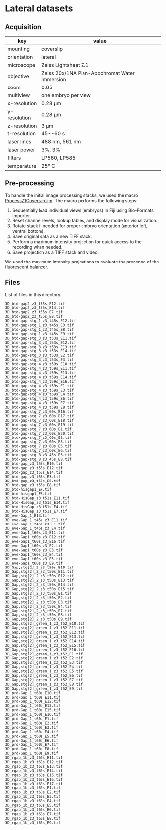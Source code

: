 # Lateral datasets

## Acquisition

| key          | value                                         |
| ---          | -----                                         |
| mounting     | coverslip                                     |
| orientation  | lateral                                       |
| microscope   | Zeiss Lightsheet Z.1                          |
| objective    | Zeiss 20x/1NA Plan-Apochromat Water Immersion |
| zoom         | 0.85                                          |
| multiview    | one embryo per view                           |
| x-resolution | 0.28 µm                                       |
| y-resolution | 0.28 µm                                       |
| z-resolution | 3 µm                                          |
| t-resolution | 45--60 s                                      |
| laser lines  | 488 nm, 561 nm                                |
| laser power  | 3%, 3%                                        |
| filters      | LP560, LP585                                  |
| temperature  | 25° C                                         |

## Pre-processing

To handle the initial image processing stacks, we used the macro [ProcessZ1Coverslip.ijm](../scripts/ProcessZ1Coverslip.ijm). The macro performs the following steps:

1. Sequentially load individual views (embryos) in Fiji using Bio-Formats importer.
2. Reset channel levels, lookup tables, and display mode for visualization.
3. Rotate stack if needed for proper embryo orientation (anterior left, ventral bottom).
4. Save original data as a new TIFF stack.
5. Perform a maximum intensity projection for quick access to the recording when needed.
6. Save projection as a TIFF stack and video.

We used the maximum intensity projections to evaluate the presence of the fluorescent balancer.

## Files

List of files in this directory.

```
3D_btd-gap2_z3_t55s_E12.tif
3D_btd-gap2_z3_t55s_E14.tif
3D_btd-gap2_z3_t55s_E7.tif
3D_btd-gap2_z3_t55s_E8.tif
3D_btd-gap-stg_1_z3_t45s_E12.tif
3D_btd-gap-stg_1_z3_t45s_E3.tif
3D_btd-gap-stg_1_z3_t45s_E8.tif
3D_btd-gap-stg_1_z3_t45s_E9.tif
3D_btd-gap-stg_3_z3_t53s_E11.tif
3D_btd-gap-stg_3_z3_t53s_E12.tif
3D_btd-gap-stg_3_z3_t53s_E13.tif
3D_btd-gap-stg_3_z3_t53s_E14.tif
3D_btd-gap-stg_3_z3_t53s_E2.tif
3D_btd-gap-stg_3_z3_t53s_E3.tif
3D_btd-gap-stg_4_z3_t59s_E10.tif
3D_btd-gap-stg_4_z3_t59s_E11.tif
3D_btd-gap-stg_4_z3_t59s_E13.tif
3D_btd-gap-stg_4_z3_t59s_E14.tif
3D_btd-gap-stg_4_z3_t59s_E16.tif
3D_btd-gap-stg_4_z3_t59s_E1.tif
3D_btd-gap-stg_4_z3_t59s_E3.tif
3D_btd-gap-stg_4_z3_t59s_E4.tif
3D_btd-gap-stg_4_z3_t59s_E6.tif
3D_btd-gap-stg_4_z3_t59s_E7.tif
3D_btd-gap-stg_4_z3_t59s_E8.tif
3D_btd-gap-stg_7_z3_60s_E16.tif
3D_btd-gap-stg_7_z3_60s_E17.tif
3D_btd-gap-stg_7_z3_60s_E18.tif
3D_btd-gap-stg_7_z3_60s_E19.tif
3D_btd-gap-stg_7_z3_60s_E1.tif
3D_btd-gap-stg_7_z3_60s_E20.tif
3D_btd-gap-stg_7_z3_60s_E2.tif
3D_btd-gap-stg_7_z3_60s_E3.tif
3D_btd-gap-stg_7_z3_60s_E5.tif
3D_btd-gap-stg_7_z3_60s_E6.tif
3D_btd-gap-stg_8_z3_45s_E3.tif
3D_btd-gap-stg_8_z3_45s_E8.tif
3D_btd-gap_z3_t55s_E10.tif
3D_btd-gap_z3_t55s_E12.tif
3D_btd-gap_z3_t55s_E14.tif
3D_btd-gap_z3_t55s_E3.tif
3D_btd-gap_z3_t55s_E6.tif
3D_btd-gap_z3_t55s_E8.tif
3D_btd-hisgap1_E7.tif
3D_btd-hisgap1_E8.tif
3D_btd-HisGap_z3_t51s_E11.tif
3D_btd-HisGap_z3_t51s_E14.tif
3D_btd-HisGap_z3_t51s_E4.tif
3D_btd-HisGap_z3_t51s_E7.tif
3D_eve-Gap_1_E13.tif
3D_eve-Gap_1_t45s_z3_E11.tif
3D_eve-Gap_1_t45s_z3_E1.tif
3D_eve-Gap_1_t45s_z3_E4.tif
3D_eve-Gap1_t60s_z3_E11.tif
3D_eve-Gap1_t60s_z3_E12.tif
3D_eve-Gap1_t60s_z3_E16.tif
3D_eve-Gap1_t60s_z3_E2.tif
3D_eve-Gap1_t60s_z3_E3.tif
3D_eve-Gap1_t60s_z3_E4.tif
3D_eve-Gap1_t60s_z3_E5.tif
3D_eve-Gap1_t60s_z3_E9.tif
3D_Gap,stg[2]_2_z3_t50s_E10.tif
3D_Gap,stg[2]_2_z3_t50s_E11.tif
3D_Gap,stg[2]_2_z3_t50s_E12.tif
3D_Gap,stg[2]_2_z3_t50s_E13.tif
3D_Gap,stg[2]_2_z3_t50s_E14.tif
3D_Gap,stg[2]_2_z3_t50s_E15.tif
3D_Gap,stg[2]_2_z3_t50s_E1.tif
3D_Gap,stg[2]_2_z3_t50s_E2.tif
3D_Gap,stg[2]_2_z3_t50s_E3.tif
3D_Gap,stg[2]_2_z3_t50s_E4.tif
3D_Gap,stg[2]_2_z3_t50s_E7.tif
3D_Gap,stg[2]_2_z3_t50s_E8.tif
3D_Gap,stg[2]_2_z3_t50s_E9.tif
3D_Gap,stg[2]_green_1_z3_t52_E10.tif
3D_Gap,stg[2]_green_1_z3_t52_E11.tif
3D_Gap,stg[2]_green_1_z3_t52_E12.tif
3D_Gap,stg[2]_green_1_z3_t52_E13.tif
3D_Gap,stg[2]_green_1_z3_t52_E14.tif
3D_Gap,stg[2]_green_1_z3_t52_E15.tif
3D_Gap,stg[2]_green_1_z3_t52_E16.tif
3D_Gap,stg[2]_green_1_z3_t52_E1.tif
3D_Gap,stg[2]_green_1_z3_t52_E2.tif
3D_Gap,stg[2]_green_1_z3_t52_E3.tif
3D_Gap,stg[2]_green_1_z3_t52_E4.tif
3D_Gap,stg[2]_green_1_z3_t52_E5.tif
3D_Gap,stg[2]_green_1_z3_t52_E6.tif
3D_Gap,stg[2]_green_1_z3_t52_E7.tif
3D_Gap,stg[2]_green_1_z3_t52_E8.tif
3D_Gap,stg[2]_green_1_z3_t52_E9.tif
3D_prd-Gap_1_t60s_E10.tif
3D_prd-Gap_1_t60s_E11.tif
3D_prd-Gap_1_t60s_E12.tif
3D_prd-Gap_1_t60s_E13.tif
3D_prd-Gap_1_t60s_E15.tif
3D_prd-Gap_1_t60s_E16.tif
3D_prd-Gap_1_t60s_E1.tif
3D_prd-Gap_1_t60s_E2.tif
3D_prd-Gap_1_t60s_E3.tif
3D_prd-Gap_1_t60s_E4.tif
3D_prd-Gap_1_t60s_E5.tif
3D_prd-Gap_1_t60s_E6.tif
3D_prd-Gap_1_t60s_E7.tif
3D_prd-Gap_1_t60s_E8.tif
3D_prd-Gap_1_t60s_E9.tif
3D_rgap_1b_z3_t60s_E11.tif
3D_rgap_1b_z3_t60s_E12.tif
3D_rgap_1b_z3_t60s_E13.tif
3D_rgap_1b_z3_t60s_E14.tif
3D_rgap_1b_z3_t60s_E15.tif
3D_rgap_1b_z3_t60s_E16.tif
3D_rgap_1b_z3_t60s_E17.tif
3D_rgap_1b_z3_t60s_E1.tif
3D_rgap_1b_z3_t60s_E2.tif
3D_rgap_1b_z3_t60s_E3.tif
3D_rgap_1b_z3_t60s_E4.tif
3D_rgap_1b_z3_t60s_E5.tif
3D_rgap_1b_z3_t60s_E6.tif
3D_rgap_1b_z3_t60s_E7.tif
3D_rgap_1b_z3_t60s_E8.tif
3D_rgap_1b_z3_t60s_E9.tif
```
